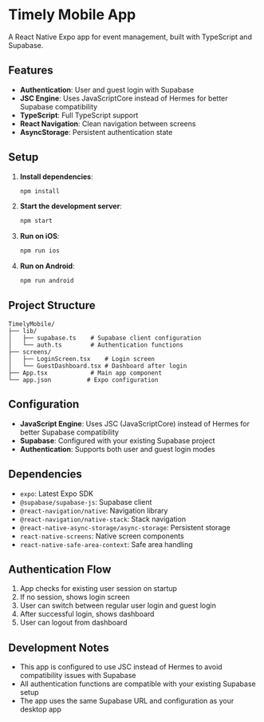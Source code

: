 # Timely Mobile App

A React Native Expo app for event management, built with TypeScript and Supabase.

## Features

- **Authentication**: User and guest login with Supabase
- **JSC Engine**: Uses JavaScriptCore instead of Hermes for better Supabase compatibility
- **TypeScript**: Full TypeScript support
- **React Navigation**: Clean navigation between screens
- **AsyncStorage**: Persistent authentication state

## Setup

1. **Install dependencies**:
   ```bash
   npm install
   ```

2. **Start the development server**:
   ```bash
   npm start
   ```

3. **Run on iOS**:
   ```bash
   npm run ios
   ```

4. **Run on Android**:
   ```bash
   npm run android
   ```

## Project Structure

```
TimelyMobile/
├── lib/
│   ├── supabase.ts    # Supabase client configuration
│   └── auth.ts        # Authentication functions
├── screens/
│   ├── LoginScreen.tsx    # Login screen
│   └── GuestDashboard.tsx # Dashboard after login
├── App.tsx            # Main app component
└── app.json          # Expo configuration
```

## Configuration

- **JavaScript Engine**: Uses JSC (JavaScriptCore) instead of Hermes for better Supabase compatibility
- **Supabase**: Configured with your existing Supabase project
- **Authentication**: Supports both user and guest login modes

## Dependencies

- `expo`: Latest Expo SDK
- `@supabase/supabase-js`: Supabase client
- `@react-navigation/native`: Navigation library
- `@react-navigation/native-stack`: Stack navigation
- `@react-native-async-storage/async-storage`: Persistent storage
- `react-native-screens`: Native screen components
- `react-native-safe-area-context`: Safe area handling

## Authentication Flow

1. App checks for existing user session on startup
2. If no session, shows login screen
3. User can switch between regular user login and guest login
4. After successful login, shows dashboard
5. User can logout from dashboard

## Development Notes

- This app is configured to use JSC instead of Hermes to avoid compatibility issues with Supabase
- All authentication functions are compatible with your existing Supabase setup
- The app uses the same Supabase URL and configuration as your desktop app 